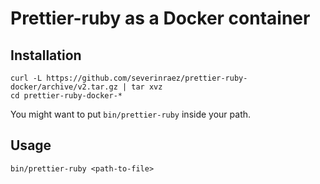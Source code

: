 # Prettier-ruby as a Docker container

## Installation

    curl -L https://github.com/severinraez/prettier-ruby-docker/archive/v2.tar.gz | tar xvz
    cd prettier-ruby-docker-*

You might want to put `bin/prettier-ruby` inside your path.

## Usage

    bin/prettier-ruby <path-to-file>
